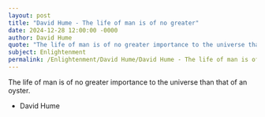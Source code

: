 ```yaml
---
layout: post
title: "David Hume - The life of man is of no greater"
date: 2024-12-28 12:00:00 -0000
author: David Hume
quote: "The life of man is of no greater importance to the universe than that of an oyster."
subject: Enlightenment
permalink: /Enlightenment/David Hume/David Hume - The life of man is of no greater
---
```


The life of man is of no greater importance to the universe than that of an oyster.

- David Hume
